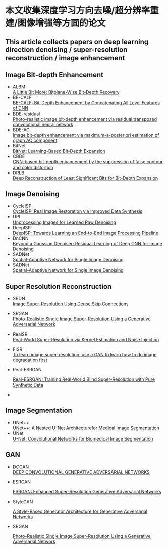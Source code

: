 # 本文收集深度学习方向去噪/超分辨率重建/图像增强等方面的论文
## This article collects papers on deep learning direction denoising / super-resolution reconstruction / image enhancement
## Image Bit-depth Enhancement
- ALBM  
  [A Little Bit More: Bitplane-Wise Bit-Depth Recovery](https://arxiv.org/abs/2005.01091v1)
- BE-CALF  
  [BE-CALF: Bit-Depth Enhancement by Concatenating All Level Features of DNN](https://ieeexplore.ieee.org/document/8713480)
- BDE-residual  
  [Photo-realistic image bit-depth enhancement via residual transposed convolutional neural network](https://www.researchgate.net/publication/332341779_Photo-realistic_Image_Bit-depth_Enhancement_via_Residual_Transposed_Convolutional_Neural_Network)
- BDE-AC  
  [Image bit-depth enhancement via maximum-a-posteriori estimation of graph AC component](https://ieeexplore.ieee.org/document/7025823) 
- BitNet  
  [BitNet: Learning-Based Bit-Depth Expansion](https://arxiv.org/abs/1910.04397v1)
- CBDE  
  [CNN-based bit-depth enhancement by the suppression of false contour and color distortion](https://ieeexplore.ieee.org/document/9023201)
- DRLB  
  [Deep Reconstruction of Least Significant Bits for Bit-Depth Expansion](https://ieeexplore.ieee.org/document/8603810)
## Image Denoising
- CycleISP  
  [CycleISP: Real Image Restoration via Improved Data Synthesis](https://arxiv.org/abs/2003.07761)
- UPI  
  [Unprocessing Images for Learned Raw Denoising](https://arxiv.org/pdf/1811.11127.pdf)
- DeepISP  
  [DeepISP: Towards Learning an End-to-End Image Processing Pipeline](https://arxiv.org/abs/1801.06724v2)
- DnCNN  
  [Beyond a Gaussian Denoiser: Residual Learning of Deep CNN for Image Denoising](https://arxiv.org/abs/1608.03981)
- SADNet  
  [Spatial-Adaptive Network for Single Image Denoising](https://arxiv.org/abs/2001.10291)
- SADNet  
  [Spatial-Adaptive Network for Single Image Denoising](https://arxiv.org/abs/2001.10291)
## Super Resolution Reconstruction
- SRDN  
  [Image Super-Resolution Using Dense Skip Connections](https://openaccess.thecvf.com/content_ICCV_2017/papers/Tong_Image_Super-Resolution_Using_ICCV_2017_paper.pdf)
  
- SRGAN  
  [Photo-Realistic Single Image Super-Resolution Using a Generative Adversarial Network](https://arxiv.org/pdf/1609.04802v1.pdf)
  
- RealSR  
  [Real-World Super-Resolution via Kernel Estimation and Noise Injection](https://openaccess.thecvf.com/content_CVPRW_2020/papers/w31/Ji_Real-World_Super-Resolution_via_Kernel_Estimation_and_Noise_Injection_CVPRW_2020_paper.pdf)
  
- FISR  
  [To learn image super-resolution, use a GAN to learn how to do image degradation first](https://arxiv.org/pdf/1807.11458.pdf)
  
- Real-ESRGAN

  [Real-ESRGAN: Training Real-World Blind Super-Resolution with Pure Synthetic Data](https://arxiv.org/pdf/2107.10833.pdf)

- 

## Image Segmentation
- UNet++  
  [UNet++: A Nested U-Net Architecturefor Medical Image Segmentation](https://arxiv.org/pdf/1807.10165.pdf)
- UNet  
  [U-Net: Convolutional Networks for Biomedical Image Segmentation](https://arxiv.org/abs/1505.04597v1)
## GAN
- DCGAN  
  [DEEP CONVOLUTIONAL GENERATIVE ADVERSARIAL NETWORKS](https://arxiv.org/pdf/1511.06434.pdf)
  
- ESRGAN

  [ESRGAN: Enhanced Super-Resolution Generative Adversarial Networks](https://arxiv.org/pdf/1809.00219.pdf)

- StyleGAN

  [A Style-Based Generator Architecture for Generative Adversarial Networks](https://arxiv.org/pdf/1812.04948.pdf)

- SRGAN

  [Photo-Realistic Single Image Super-Resolution Using a Generative Adversarial Network](https://arxiv.org/pdf/1609.04802.pdf)

  

